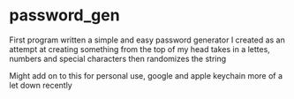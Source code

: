 # password_gen

First program written a simple and easy password generator I created as an attempt at creating something from the top of my head
takes in a lettes, numbers and special characters then randomizes the string

Might add on to this for personal use, google and apple keychain more of a let down recently